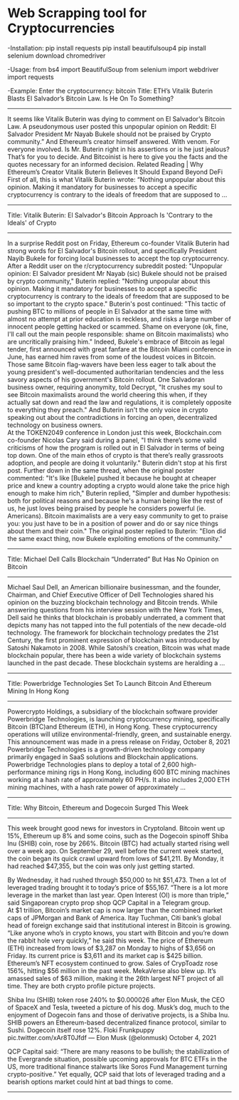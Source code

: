 # Web Scrapping tool for Cryptocurrencies

-Installation:
pip install requests
pip install beautifulsoup4
pip install selenium
download chromedriver

-Usage: 
from bs4 import BeautifulSoup
from selenium import webdriver
import requests

-Example:
Enter the cryptocurrency: bitcoin
Title: ETH’s Vitalik Buterin Blasts El Salvador’s Bitcoin Law. Is He On To Something?
______________________________________________________________________________________________________

It seems like Vitalik Buterin was dying to comment on El Salvador’s Bitcoin Law. A pseudonymous user posted this unpopular opinion on Reddit: El Salvador President Mr Nayab Bukele should not be praised by Crypto community.” And Ethereum’s creator himself answered. With venom. For everyone involved. Is Mr. Buterin right in his assertions or is he just jealous? That’s for you to decide. And Bitcoinist is here to give you the facts and the quotes necessary for an informed decision. 
Related Reading | Why Ethereum’s Creator Vitalik Buterin Believes It Should Expand Beyond DeFi
First of all, this is what Vitalik Buterin wrote:
“Nothing unpopular about this opinion. Making it mandatory for businesses to accept a specific cryptocurrency is contrary to the ideals of freedom that are supposed to …
______________________________________________________________________________________________________

Title: Vitalik Buterin: El Salvador's Bitcoin Approach Is 'Contrary to the Ideals' of Crypto
______________________________________________________________________________________________________

In a surprise Reddit post on Friday, Ethereum co-founder Vitalik Buterin had strong words for El Salvador's Bitcoin rollout, and specifically President Nayib Bukele for forcing local businesses to accept the top cryptocurrency.
After a Reddit user on the r/cryptocurrency subreddit posted: "Unpopular opinion: El Salvador president Mr Nayab (sic) Bukele should not be praised by crypto community," Buterin replied: "Nothing unpopular about this opinion. Making it mandatory for businesses to accept a specific cryptocurrency is contrary to the ideals of freedom that are supposed to be so important to the crypto space."
Buterin's post continued: "This tactic of pushing BTC to millions of people in El Salvador at the same time with almost no attempt at prior education is 
reckless, and risks a large number of innocent people getting hacked or scammed. Shame on everyone (ok, fine, I'll call out the main people responsible: 
shame on Bitcoin maximalists) who are uncritically praising him."
Indeed, Bukele's embrace of Bitcoin as legal tender, first announced with great fanfare at the Bitcoin Miami conference in June, has earned him raves from some of the loudest voices in Bitcoin. Those same Bitcoin flag-wavers have been less eager to talk about the young president's well-documented authoritarian tendencies and the less savory aspects of his government's Bitcoin rollout. One Salvadoran business owner, requiring anonymity, told Decrypt, "It crushes my soul to see Bitcoin maximalists around the world cheering this when, if they actually sat down and read the law and regulations, it is completely opposite to everything they preach."
And Buterin isn't the only voice in crypto speaking out about the contradictions in forcing an open, decentralized technology on business owners.        
At the TOKEN2049 conference in London just this week, Blockchain.com co-founder Nicolas Cary said during a panel, "I think there’s some valid criticisms 
of how the program is rolled out in El Salvador in terms of being top down. One of the main ethos of crypto is that there’s really grassroots adoption, and people are doing it voluntarily."
Buterin didn't stop at his first post. Further down in the same thread, when the original poster commented: "It's like [Bukele] pushed it because he bought at cheaper price and knew a country adopting a crypto would alone take the price high enough to make him rich," Buterin replied, "Simpler and dumber hypothesis: both for political reasons and because he's a human being like the rest of us, he just loves being praised by people he considers powerful (ie. Americans). Bitcoin maximalists are a very easy community to get to praise you: you just have to be in a position of power and do or say nice things about them and their coin."
The original poster replied to Buterin: "Elon did the same exact thing, now Bukele exploiting emotions of the community."
______________________________________________________________________________________________________

Title: Michael Dell Calls Blockchain “Underrated” But Has No Opinion on Bitcoin
______________________________________________________________________________________________________

Michael Saul Dell, an American billionaire businessman, and the founder, Chairman, and Chief Executive Officer of Dell Technologies shared his opinion on the buzzing blockchain technology and Bitcoin trends. While answering questions from his interview session with the New York Times, Dell said he thinks 
that blockchain is probably underrated, a comment that depicts many has not tapped into the full potentials of the new decade-old technology.
The framework for blockchain technology predates the 21st Century, the first prominent expression of blockchain was introduced by Satoshi Nakamoto in 2008. While Satoshi’s creation, Bitcoin was what made blockchain popular, there has been a wide variety of blockchain systems launched in the past decade. These blockchain systems are heralding a …
______________________________________________________________________________________________________

Title: Powerbridge Technologies Set To Launch Bitcoin And Ethereum Mining In Hong Kong
______________________________________________________________________________________________________

Powercrypto Holdings, a subsidiary of the blockchain software provider Powerbridge Technologies, is launching cryptocurrency mining, specifically Bitcoin (BTC)and Ethereum (ETH), in Hong Kong. These cryptocurrency operations will utilize environmental-friendly, green, and sustainable energy. This announcement was made in a press release on Friday, October 8, 2021
Powerbridge Technologies is a growth-driven technology company primarily engaged in SaaS solutions and Blockchain applications.
Powerbridge Technologies plans to deploy a total of 2,600 high-performance mining rigs in Hong Kong, including 600 BTC mining machines working at a hash 
rate of approximately 60 PH/s. It also includes 2,000 ETH mining machines, with a hash rate power of approximately …
______________________________________________________________________________________________________

Title: Why Bitcoin, Ethereum and Dogecoin Surged This Week
______________________________________________________________________________________________________

This week brought good news for investors in Cryptoland. Bitcoin went up 15%, Ethereum up 8% and some coins, such as the Dogecoin spinoff Shiba Inu (SHIB) coin, rose by 266%. 
Bitcoin (BTC) had actually started rising well over a week ago. On September 29, well before the current week started, the coin began its quick crawl upward from lows of $41,211. By Monday, it had reached $47,355, but the coin was only just getting started.

By Wednesday, it had rushed through $50,000 to hit $51,473. Then a lot of leveraged trading brought it to today’s price of $55,167. “There is a lot more 
leverage in the market than last year. Open Interest (OI) is more than triple,” said Singaporean crypto prop shop QCP Capital in a Telegram group.       
At $1 trillion, Bitcoin’s market cap is now larger than the combined market caps of JPMorgan and Bank of America. Itay Tuchman, Citi bank’s global head of foreign exchange said that institutional interest in Bitcoin is growing. “Like anyone who’s in crypto knows, you start with Bitcoin and you’re down the rabbit hole very quickly,” he said this week.
The price of Ethereum (ETH) increased from lows of $3,287 on Monday to highs of $3,656 on Friday. Its current price is $3,611 and its market cap is $425 
billion. Ethereum’s NFT ecosystem continued to grow. Sales of CrypToadz rose 156%, hitting $56 million in the past week. MekaVerse also blew up. It’s amassed sales of $63 million, making it the 26th largest NFT project of all time. They are both crypto profile picture projects.

Shiba Inu (SHIB) token rose 240% to $0.000026 after Elon Musk, the CEO of SpaceX and Tesla, tweeted a picture of his dog. Musk’s dog, much to the enjoyment of Dogecoin fans and those of derivative projects, is a Shiba Inu. SHIB powers an Ethereum-based decentralized finance protocol, similar to Sushi. Dogecoin itself rose 12%.
Floki Frunkpuppy pic.twitter.com/xAr8T0Jfdf
— Elon Musk (@elonmusk) October 4, 2021


QCP Capital said: “There are many reasons to be bullish; the stabilization of the Evergrande situation, possible upcoming approvals for BTC ETFs in the US, more traditional finance stalwarts like Soros Fund Management turning crypto-positive.” Yet equally, QCP said that lots of leveraged trading and a bearish options market could hint at bad things to come. 
______________________________________________________________________________________________________

